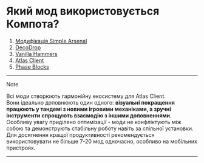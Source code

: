 # Який мод використовується Компота?
1. [Модифікація Simple Arsenal](#модифікація-simple-arsenal)
2. [DecoDrop](#decodrop)
3. [Vanilla Hammers](#vanilla-hammers)
4. [Atlas Client](#atlas-client)
5. [Phase Blocks](#phase-blocks) <br>
***
> [!Note]
> Всі моди створюють гармонійну екосистему для Atlas Client.
> <br>
> Вони ідеально доповнюють один одного: **візуальні покращення працюють у тандемі з новими ігровими механіками, а зручні інструменти спрощують взаємодію з іншими доповненнями**.
> <br>
> Особливу увагу приділено оптимізації - моди не конфліктують між собою та демонструють стабільну роботу навіть за спільної установки. Для досягнення кращої продуктивності рекомендується використовувати не більше 7-20 мод одночасно, особливо на мобільних пристроях.
> <br>
***

